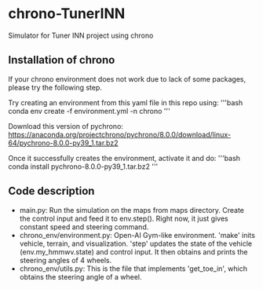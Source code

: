 # chrono-TunerINN
Simulator for Tuner INN project using chrono

## Installation of chrono

If your chrono environment does not work due to lack of some packages, please try the following step.

Try creating an environment from this yaml file in this repo using:
'''bash
conda env create -f environment.yml -n chrono
'''

Download this version of pychrono: https://anaconda.org/projectchrono/pychrono/8.0.0/download/linux-64/pychrono-8.0.0-py39_1.tar.bz2

Once it successfully creates the environment, activate it and do:
'''bash
conda install pychrono-8.0.0-py39_1.tar.bz2
'''

## Code description
* main.py: Run the simulation on the maps from maps directory. Create the control input and feed it to env.step(). Right now, it just gives constant speed and steering command.
* chrono_env/environment.py: Open-AI Gym-like environment. 'make' inits vehicle, terrain, and visualization. 'step' updates the state of the vehicle (env.my_hmmwv.state) and control input. It then  obtains and prints the steering angles of 4 wheels.
* chrono_env/utils.py: This is the file that implements 'get_toe_in', which obtains the steering angle of a wheel.




